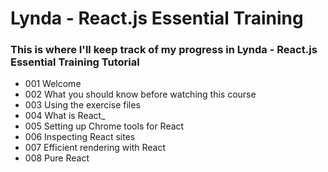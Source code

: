 # Lynda - React.js Essential Training
### This is where I'll keep track of my progress in Lynda - React.js Essential Training Tutorial
+ 001 Welcome
+ 002 What you should know before watching this course
+ 003 Using the exercise files
+ 004 What is React_
+ 005 Setting up Chrome tools for React
+ 006 Inspecting React sites
+ 007 Efficient rendering with React
+ 008 Pure React
